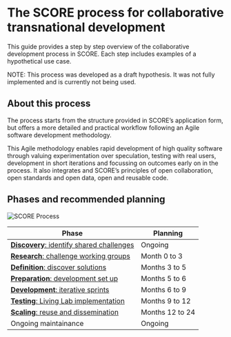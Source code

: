# The SCORE process for collaborative transnational development

This guide provides a step by step overview of the collaborative development process in SCORE. Each step includes examples of a hypothetical use case.

NOTE: This process was developed as a draft hypothesis. It was not fully implemented and is currently not being used. 

## About this process

The process starts from the structure provided in SCORE’s application form, but offers a more detailed and practical workflow following an Agile software development methodology.

This Agile methodology enables rapid development of high quality software through valuing experimentation over speculation, testing with real users, development in short iterations and focussing on outcomes early on in the process. It also integrates and SCORE’s principles of open collaboration, open standards and open data, open and reusable code.

## Phases and recommended planning

![SCORE Process](/assets/score-process.svg)

| Phase                         | Planning |
|-------------------------------|----------|
| [__Discovery__: identify shared challenges](1-discovery.md)  | Ongoing |
| [__Research__: challenge working groups](2-research.md) | Month 0 to 3 |
| [__Definition__: discover solutions](3-definition.md) | Months 3 to 5 |
| [__Preparation__: development set up](4-preparation.md) | Months 5 to 6 |
| [__Development__: iterative sprints](5-development.md) | Months 6 to 9 |
| [__Testing__: Living Lab implementation](6-testing.md) | Months 9 to 12 |
| [__Scaling__: reuse and dissemination](7-scaling.md) | Months 12 to 24 |
| Ongoing maintainance          | Ongoing |

